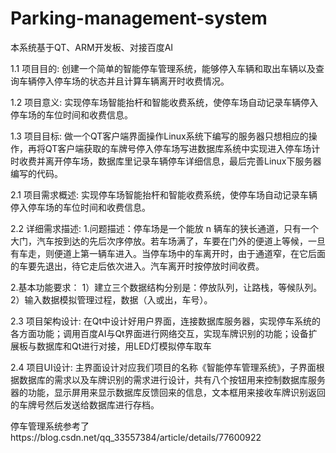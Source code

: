 # Parking-management-system
本系统基于QT、ARM开发板、对接百度AI

1.1 项目目的:
  创建一个简单的智能停车管理系统，能够停入车辆和取出车辆以及查询车辆停入停车场的状态并且计算车辆离开时收费情况。 
  
1.2 项目意义:
  实现停车场智能抬杆和智能收费系统，使停车场自动记录车辆停入停车场的车位时间和收费信息。
  
1.3 项目目标:
  做一个QT客户端界面操作Linux系统下编写的服务器只想相应的操作，再将QT客户端获取的车牌号停入停车场写进数据库系统中实现进入停车场计时收费并离开停车场，数据库里记录车辆停车详细信息，最后完善Linux下服务器编写的代码。
  
2.1 项目需求概述:
  实现停车场智能抬杆和智能收费系统，使停车场自动记录车辆停入停车场的车位时间和收费信息。
  
2.2 详细需求描述:
  1.问题描述：停车场是一个能放 n 辆车的狭长通道，只有一个大门，汽车按到达的先后次序停放。若车场满了，车要在门外的便道上等候，一旦有车走，则便道上第一辆车进入。当停车场中的车离开时，由于通道窄，在它后面的车要先退出，待它走后依次进入。汽车离开时按停放时间收费。
  
  2.基本功能要求： 
    1）建立三个数据结构分别是：停放队列，让路栈，等候队列。
    2）输入数据模拟管理过程，数据（入或出，车号）。
    
2.3 项目架构设计:
  在Qt中设计好用户界面，连接数据库服务器，实现停车系统的各方面功能；调用百度AI与Qt界面进行网络交互，实现车牌识别的功能；设备扩展板与数据库和Qt进行对接，用LED灯模拟停车取车
  
2.4 项目UI设计:
  主界面设计对应我们项目的名称《智能停车管理系统》，子界面根据数据库的需求以及车牌识别的需求进行设计，共有八个按钮用来控制数据库服务器的功能，显示屏用来显示数据库反馈回来的信息，文本框用来接收车牌识别返回的车牌号然后发送给数据库进行存档。
  
停车管理系统参考了https://blog.csdn.net/qq_33557384/article/details/77600922
